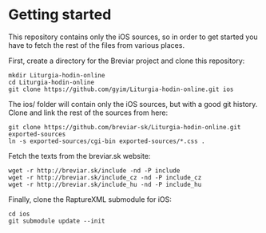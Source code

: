 Getting started
===============

This repository contains only the iOS sources, so in order to get started you
have to fetch the rest of the files from various places.

First, create a directory for the Breviar project and clone this repository:

    mkdir Liturgia-hodin-online
    cd Liturgia-hodin-online
    git clone https://github.com/gyim/Liturgia-hodin-online.git ios

The ios/ folder will contain only the iOS sources, but with a good git history.
Clone and link the rest of the sources from here:

    git clone https://github.com/breviar-sk/Liturgia-hodin-online.git exported-sources
    ln -s exported-sources/cgi-bin exported-sources/*.css .

Fetch the texts from the breviar.sk website:

    wget -r http://breviar.sk/include -nd -P include
    wget -r http://breviar.sk/include_cz -nd -P include_cz
    wget -r http://breviar.sk/include_hu -nd -P include_hu

Finally, clone the RaptureXML submodule for iOS:

    cd ios
    git submodule update --init

